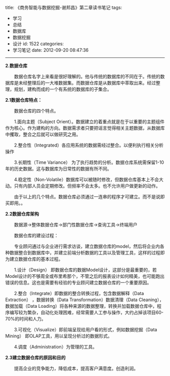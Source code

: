 title: 《商务智能与数据挖掘-谢邦昌》第二章读书笔记
tags:
  - 学习
  - 总结
  - 数据库
  - 数据挖掘
  - 设计
id: 1522
categories:
  - 学习笔记
date: 2012-09-20 08:47:36
---

**2.数据仓库**

　　数据仓库名字上来看是很好理解的。他与传统的数据库的不同在于。传统的数据库是未经整理后的一大堆数据集。而数据仓库是从数据库中萃取出来。经过整理，规划，建构而成的一个有系统的数据库的子集合。

**2.1数据仓库特点：**

　　数据仓库的四个特点。

　　1.面向主题（Subject Orient）。数据建立的着重点就是在于以重要的主题组件作为核心。作为建构的方向。数据需求者只要把谣言觉得相关主题数据，从数据库中攫取，整合之后就可以做研究之用。

　　2.整合性（Integrated）各应用系统的数据需经过整合。以便利执行相关分析操作

　　3.长期性（Time Variance） 为了执行趋势的分析。数据仓库系统需保留1-10年的历史数据。这与数据库为日常性的数据有所不同。

　　4.稳定性（Non-Volatile）数据库可以被随时修改，但数据仓库基本上不会大动。只有内部人员会定期修改。但频率不会太多。也不允许用户做更新的动作。

　　由于以上的几个特点。数据仓库必须通过一连串的程序才可建立。而不是说即买即用。。

**2.2数据仓库架构**

　　数据源->整体数据仓库->部门性数据仓库->查询工具->终端用户

　　数据仓库的建设过程：

　　专业顾问通过与企业进行需求访谈，建立数据仓库的model，然后将企业内各种数据整合到数据库中，并建立前端分析数据的工具以及管理工具，这样的过程即为建立数据仓库的基本过程。

　　1.设计（Design） 即数据仓库的数据Model设计，这部分是最重要的，若Model设计的不够周全或布里希那个，不管之后的报表设计如何精美，也可能跑出错误的信息。这也是需要有经验的专业顾问建立数据仓库的一个重要原因。

　　2.整合（Integrate）即数据的整合转换过程，包含数据解释（Data Extraction） ，数据转换（Data Transformation）数据清理（Data Cleaning），数据加载（Data Loading）将各种来源的数据整理，转换并加载数据仓库中，程序编写较为繁杂，自动化处理困难，经常需要人工参与操作，大约占掉该项目60-70%的时间和人力。

　　3.可视化（Visualize）即前端呈现给用户看的形式，例如数据挖掘（Data Mining） 即OLAP工具，用以呈现分析过的数据形式。

　　4.调度（Administration）为管理的工具。

**2.3建立数据仓库的原因和目的**

　　提高企业的竞争能力，降低成本，提高客户满意度。创造利润。